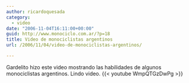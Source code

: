 ```yaml
---
author: ricardoquesada
category:
  - video
date: "2006-11-04T16:11:00+00:00"
guid: http://www.monociclo.com.ar/?p=18
title: Video de monociclistas argentinos
url: /2006/11/04/video-de-monociclistas-argentinos/

---
```

Gardelito hizo este video mostrando las habilidades de algunos monociclistas argentinos. Lindo video.
{{< youtube WmpQTGzDwPg >}}

